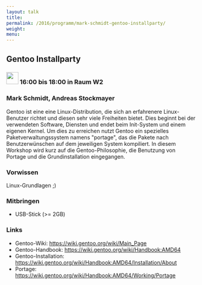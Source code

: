 ```yaml
---
layout: talk
title:
permalink: /2016/programm/mark-schmidt-gentoo-installparty/
weight:
menu:
---
```

## Gentoo Installparty

### <img height = "32" src="../../../images/workshop.svg"> 16:00 bis 18:00 in Raum W2

### Mark Schmidt, Andreas Stockmayer

Gentoo ist eine eine Linux-Distribution, die sich an erfahrenere Linux-Benutzer richtet und diesen sehr viele Freiheiten bietet. Dies beginnt bei der verwendeten Software, Diensten und endet beim Init-System und einem eigenen Kernel. Um dies zu erreichen nutzt Gentoo ein spezielles Paketverwaltungssystem namens "portage", das die Pakete nach Benutzerwünschen auf dem jeweiligen System kompiliert.  In diesem Workshop wird kurz auf die Gentoo-Philosophie, die Benutzung von Portage und die Grundinstallation eingegangen.

### Vorwissen

Linux-Grundlagen ;)


### Mitbringen

- USB-Stick (>= 2GB)

### Links

- Gentoo-Wiki: <a href="https://wiki.gentoo.org/wiki/Main_Page" target="_blank">https://wiki.gentoo.org/wiki/Main_Page</a>
- Gentoo-Handbook: <a href="https://wiki.gentoo.org/wiki/Handbook:AMD64" target="_blank">https://wiki.gentoo.org/wiki/Handbook:AMD64</a>
- Gentoo-Installation: <a href="https://wiki.gentoo.org/wiki/Handbook:AMD64/Installation/About" target="_blank">https://wiki.gentoo.org/wiki/Handbook:AMD64/Installation/About</a>
- Portage: <a href="https://wiki.gentoo.org/wiki/Handbook:AMD64/Working/Portage" target="_blank">https://wiki.gentoo.org/wiki/Handbook:AMD64/Working/Portage</a>
